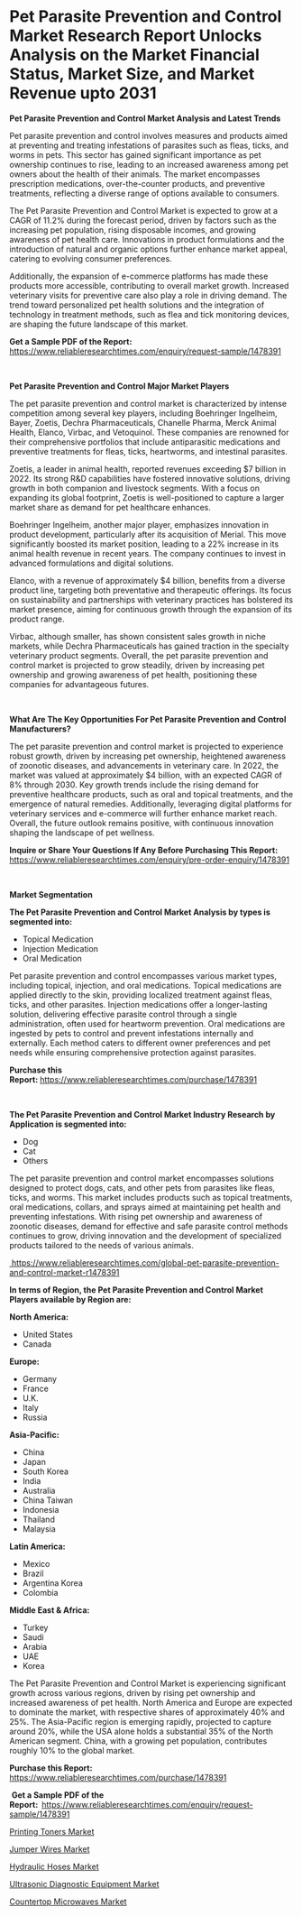 <p><h1>Pet Parasite Prevention and Control Market Research Report Unlocks Analysis on the Market Financial Status, Market Size, and Market Revenue upto 2031</h1></p><p><strong>Pet Parasite Prevention and Control Market Analysis and Latest Trends</strong></p>
<p><p>Pet parasite prevention and control involves measures and products aimed at preventing and treating infestations of parasites such as fleas, ticks, and worms in pets. This sector has gained significant importance as pet ownership continues to rise, leading to an increased awareness among pet owners about the health of their animals. The market encompasses prescription medications, over-the-counter products, and preventive treatments, reflecting a diverse range of options available to consumers.</p><p>The Pet Parasite Prevention and Control Market is expected to grow at a CAGR of 11.2% during the forecast period, driven by factors such as the increasing pet population, rising disposable incomes, and growing awareness of pet health care. Innovations in product formulations and the introduction of natural and organic options further enhance market appeal, catering to evolving consumer preferences.</p><p>Additionally, the expansion of e-commerce platforms has made these products more accessible, contributing to overall market growth. Increased veterinary visits for preventive care also play a role in driving demand. The trend toward personalized pet health solutions and the integration of technology in treatment methods, such as flea and tick monitoring devices, are shaping the future landscape of this market.</p></p>
<p><strong>Get a Sample PDF of the Report:&nbsp;</strong> <a href="https://www.reliableresearchtimes.com/enquiry/request-sample/1478391?utm_campaign=1287&utm_medium=2&utm_source=Github&utm_content=ia&utm_term=28092024&utm_id=pet-parasite-prevention-and-control">https://www.reliableresearchtimes.com/enquiry/request-sample/1478391</a></p>
<p>&nbsp;</p>
<p><strong>Pet Parasite Prevention and Control Major Market Players</strong></p>
<p><p>The pet parasite prevention and control market is characterized by intense competition among several key players, including Boehringer Ingelheim, Bayer, Zoetis, Dechra Pharmaceuticals, Chanelle Pharma, Merck Animal Health, Elanco, Virbac, and Vetoquinol. These companies are renowned for their comprehensive portfolios that include antiparasitic medications and preventive treatments for fleas, ticks, heartworms, and intestinal parasites.</p><p>Zoetis, a leader in animal health, reported revenues exceeding $7 billion in 2022. Its strong R&D capabilities have fostered innovative solutions, driving growth in both companion and livestock segments. With a focus on expanding its global footprint, Zoetis is well-positioned to capture a larger market share as demand for pet healthcare enhances.</p><p>Boehringer Ingelheim, another major player, emphasizes innovation in product development, particularly after its acquisition of Merial. This move significantly boosted its market position, leading to a 22% increase in its animal health revenue in recent years. The company continues to invest in advanced formulations and digital solutions.</p><p>Elanco, with a revenue of approximately $4 billion, benefits from a diverse product line, targeting both preventative and therapeutic offerings. Its focus on sustainability and partnerships with veterinary practices has bolstered its market presence, aiming for continuous growth through the expansion of its product range.</p><p>Virbac, although smaller, has shown consistent sales growth in niche markets, while Dechra Pharmaceuticals has gained traction in the specialty veterinary product segments. Overall, the pet parasite prevention and control market is projected to grow steadily, driven by increasing pet ownership and growing awareness of pet health, positioning these companies for advantageous futures.</p></p>
<p>&nbsp;</p>
<p><strong>What Are The Key Opportunities For Pet Parasite Prevention and Control Manufacturers?</strong></p>
<p><p>The pet parasite prevention and control market is projected to experience robust growth, driven by increasing pet ownership, heightened awareness of zoonotic diseases, and advancements in veterinary care. In 2022, the market was valued at approximately $4 billion, with an expected CAGR of 8% through 2030. Key growth trends include the rising demand for preventive healthcare products, such as oral and topical treatments, and the emergence of natural remedies. Additionally, leveraging digital platforms for veterinary services and e-commerce will further enhance market reach. Overall, the future outlook remains positive, with continuous innovation shaping the landscape of pet wellness.</p></p>
<p><strong>Inquire or Share Your Questions If Any Before Purchasing This Report:</strong> <a href="https://www.reliableresearchtimes.com/enquiry/pre-order-enquiry/1478391?utm_campaign=1287&utm_medium=2&utm_source=Github&utm_content=ia&utm_term=28092024&utm_id=pet-parasite-prevention-and-control">https://www.reliableresearchtimes.com/enquiry/pre-order-enquiry/1478391</a></p>
<p>&nbsp;</p>
<p><strong>Market Segmentation</strong></p>
<p><strong>The Pet Parasite Prevention and Control Market Analysis by types is segmented into:</strong></p>
<p><ul><li>Topical Medication</li><li>Injection Medication</li><li>Oral Medication</li></ul></p>
<p><p>Pet parasite prevention and control encompasses various market types, including topical, injection, and oral medications. Topical medications are applied directly to the skin, providing localized treatment against fleas, ticks, and other parasites. Injection medications offer a longer-lasting solution, delivering effective parasite control through a single administration, often used for heartworm prevention. Oral medications are ingested by pets to control and prevent infestations internally and externally. Each method caters to different owner preferences and pet needs while ensuring comprehensive protection against parasites.</p></p>
<p><strong>Purchase this Report:&nbsp;</strong><a href="https://www.reliableresearchtimes.com/purchase/1478391?utm_campaign=1287&utm_medium=2&utm_source=Github&utm_content=ia&utm_term=28092024&utm_id=pet-parasite-prevention-and-control">https://www.reliableresearchtimes.com/purchase/1478391</a></p>
<p>&nbsp;</p>
<p><strong>The Pet Parasite Prevention and Control Market Industry Research by Application is segmented into:</strong></p>
<p><ul><li>Dog</li><li>Cat</li><li>Others</li></ul></p>
<p><p>The pet parasite prevention and control market encompasses solutions designed to protect dogs, cats, and other pets from parasites like fleas, ticks, and worms. This market includes products such as topical treatments, oral medications, collars, and sprays aimed at maintaining pet health and preventing infestations. With rising pet ownership and awareness of zoonotic diseases, demand for effective and safe parasite control methods continues to grow, driving innovation and the development of specialized products tailored to the needs of various animals.</p></p>
<p><a href="https://www.reliableresearchtimes.com/global-pet-parasite-prevention-and-control-market-r1478391?utm_campaign=1287&utm_medium=2&utm_source=Github&utm_content=ia&utm_term=28092024&utm_id=pet-parasite-prevention-and-control">&nbsp;https://www.reliableresearchtimes.com/global-pet-parasite-prevention-and-control-market-r1478391</a></p>
<p><strong>In terms of Region, the Pet Parasite Prevention and Control Market Players available by Region are:</strong></p>
<p>
    <p> <strong> North America: </strong>
        <ul>
            <li>United States</li>
            <li>Canada</li>
        </ul>
        </p> 
    <p> <strong> Europe: </strong>
        <ul>
            <li>Germany</li>
            <li>France</li>
            <li>U.K.</li>
            <li>Italy</li>
            <li>Russia</li>
        </ul>
        </p> 
    <p> <strong> Asia-Pacific: </strong>
        <ul>
            <li>China</li>
            <li>Japan</li>
            <li>South Korea</li>
            <li>India</li>
            <li>Australia</li>
            <li>China Taiwan</li>
            <li>Indonesia</li>
            <li>Thailand</li>
            <li>Malaysia</li>
        </ul>
        </p> 
    <p> <strong> Latin America: </strong>
        <ul>
            <li>Mexico</li>
            <li>Brazil</li>
            <li>Argentina Korea</li>
            <li>Colombia</li>
        </ul>
        </p> 
    <p> <strong> Middle East & Africa: </strong>
        <ul>
            <li>Turkey</li>
            <li>Saudi</li>
            <li>Arabia</li>
            <li>UAE</li>
            <li>Korea</li>
        </ul>
    </p>
    </p>
<p><p>The Pet Parasite Prevention and Control Market is experiencing significant growth across various regions, driven by rising pet ownership and increased awareness of pet health. North America and Europe are expected to dominate the market, with respective shares of approximately 40% and 25%. The Asia-Pacific region is emerging rapidly, projected to capture around 20%, while the USA alone holds a substantial 35% of the North American segment. China, with a growing pet population, contributes roughly 10% to the global market.</p></p>
<p><strong>Purchase this Report: </strong><a href="https://www.reliableresearchtimes.com/purchase/1478391?utm_campaign=1287&utm_medium=2&utm_source=Github&utm_content=ia&utm_term=28092024&utm_id=pet-parasite-prevention-and-control">https://www.reliableresearchtimes.com/purchase/1478391</a></p>
<p>&nbsp;<strong>Get a Sample PDF of the Report:&nbsp;&nbsp;</strong><a href="https://www.reliableresearchtimes.com/enquiry/request-sample/1478391?utm_campaign=1287&utm_medium=2&utm_source=Github&utm_content=ia&utm_term=28092024&utm_id=pet-parasite-prevention-and-control">https://www.reliableresearchtimes.com/enquiry/request-sample/1478391</a></p>
<p><strong></strong></p>
<p><p><a href="https://www.linkedin.com/pulse/global-printing-toners-market-sector-types-applications-player-5werc?utm_campaign=1287&utm_medium=2&utm_source=Github&utm_content=ia&utm_term=28092024&utm_id=pet-parasite-prevention-and-control">Printing Toners Market</a></p><p><a href="https://www.linkedin.com/pulse/what-current-future-prospects-jumper-wires-market-analysis-directions-xxuof?utm_campaign=1287&utm_medium=2&utm_source=Github&utm_content=ia&utm_term=28092024&utm_id=pet-parasite-prevention-and-control">Jumper Wires Market</a></p><p><a href="https://www.linkedin.com/pulse/unveiling-market-trends-global-hydraulic-hoses-growth-regional-hkuec?utm_campaign=1287&utm_medium=2&utm_source=Github&utm_content=ia&utm_term=28092024&utm_id=pet-parasite-prevention-and-control">Hydraulic Hoses Market</a></p><p><a href="https://issuu.com/reportprime-2/docs/ultrasonic-diagnostic-equipment-mar_5770b40002929e?utm_campaign=1287&utm_medium=2&utm_source=Github&utm_content=ia&utm_term=28092024&utm_id=pet-parasite-prevention-and-control">Ultrasonic Diagnostic Equipment Market</a></p><p><a href="https://issuu.com/reportprime-2/docs/countertop-microwaves-market-size-2_c4f524a13e302d?utm_campaign=1287&utm_medium=2&utm_source=Github&utm_content=ia&utm_term=28092024&utm_id=pet-parasite-prevention-and-control">Countertop Microwaves Market</a></p></p>